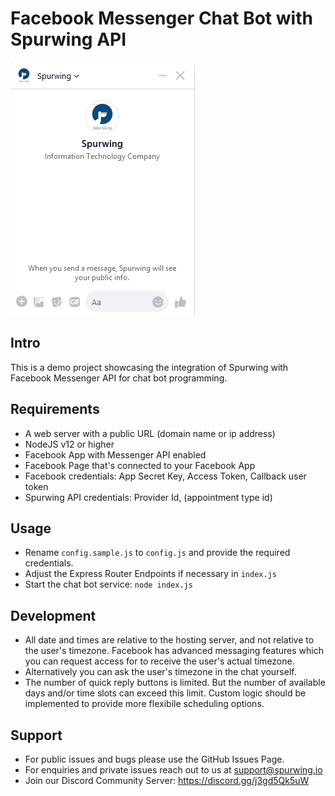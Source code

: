 # Facebook Messenger Chat Bot with Spurwing API

![Simple Appointment Scheduling Demo for Facebook Messenger Chat Bots](assets/fbchat.gif)

## Intro
This is a demo project showcasing the integration of Spurwing with Facebook Messenger API for chat bot programming.

## Requirements
- A web server with a public URL (domain name or ip address)
- NodeJS v12 or higher
- Facebook App with Messenger API enabled
- Facebook Page that's connected to your Facebook App
- Facebook credentials: App Secret Key, Access Token, Callback user token
- Spurwing API credentials: Provider Id, (appointment type id)

## Usage
- Rename `config.sample.js` to `config.js` and provide the required credentials.
- Adjust the Express Router Endpoints if necessary in `index.js`
- Start the chat bot service: `node index.js`

## Development
- All date and times are relative to the hosting server, and not relative to the user's timezone. Facebook has advanced messaging features which you can request access for to receive the user's actual timezone.
- Alternatively you can ask the user's timezone in the chat yourself.
- The number of quick reply buttons is limited. But the number of available days and/or time slots can exceed this limit. Custom logic should be implemented to provide more flexibile scheduling options.

## Support
- For public issues and bugs please use the GitHub Issues Page.
- For enquiries and private issues reach out to us at support@spurwing.io
- Join our Discord Community Server: https://discord.gg/j3gd5Qk5uW

